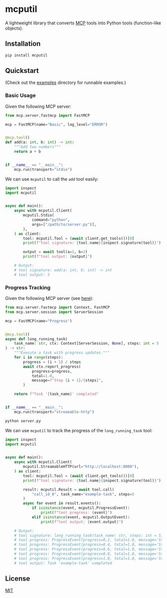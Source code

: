 # mcputil

A lightweight library that converts [MCP][1] tools into Python tools (function-like objects).


## Installation

```bash
pip install mcputil
```


## Quickstart

(Check out the [examples](./examples) directory for runnable examples.)

### Basic Usage

Given the following MCP server:

```python
from mcp.server.fastmcp import FastMCP

mcp = FastMCP(name="Basic", log_level="ERROR")


@mcp.tool()
def add(a: int, b: int) -> int:
    """Add two numbers"""
    return a + b


if __name__ == "__main__":
    mcp.run(transport="stdio")
```

We can use `mcputil` to call the `add` tool easily:

```python
import inspect
import mcputil


async def main():
    async with mcputil.Client(
        mcputil.Stdio(
            command="python",
            args=["/path/to/server.py")],
        ),
    ) as client:
        tool: mcputil.Tool = (await client.get_tools())[0]
        print(f"tool signature: {tool.name}{inspect.signature(tool)}")

        output = await tool(a=1, b=2)
        print(f"tool output: {output}")

    # Output:
    # tool signature: add(a: int, b: int) -> int
    # tool output: 3
```

### Progress Tracking

Given the following MCP server (see [here](https://github.com/modelcontextprotocol/python-sdk/blob/main/examples/snippets/servers/tool_progress.py)):

```python
from mcp.server.fastmcp import Context, FastMCP
from mcp.server.session import ServerSession

mcp = FastMCP(name="Progress")


@mcp.tool()
async def long_running_task(
    task_name: str, ctx: Context[ServerSession, None], steps: int = 5
) -> str:
    """Execute a task with progress updates."""
    for i in range(steps):
        progress = (i + 1) / steps
        await ctx.report_progress(
            progress=progress,
            total=1.0,
            message=f"Step {i + 1}/{steps}",
        )

    return f"Task '{task_name}' completed"


if __name__ == "__main__":
    mcp.run(transport="streamable-http")
```

```bash
python server.py
```

We can use `mcputil` to track the progress of the `long_running_task` tool:

```python
import inspect
import mcputil


async def main():
    async with mcputil.Client(
        mcputil.StreamableHTTP(url="http://localhost:8000"),
    ) as client:
        tool: mcputil.Tool = (await client.get_tools())[0]
        print(f"tool signature: {tool.name}{inspect.signature(tool)}")

        result: mcputil.Result = await tool.call(
            "call_id_0", task_name="example-task", steps=5
        )
        async for event in result.events():
            if isinstance(event, mcputil.ProgressEvent):
                print(f"tool progress: {event}")
            elif isinstance(event, mcputil.OutputEvent):
                print(f"tool output: {event.output}")

    # Output:
    # tool signature: long_running_task(task_name: str, steps: int = 5) -> str
    # tool progress: ProgressEvent(progress=0.2, total=1.0, message='Step 1/5')
    # tool progress: ProgressEvent(progress=0.4, total=1.0, message='Step 2/5')
    # tool progress: ProgressEvent(progress=0.6, total=1.0, message='Step 3/5')
    # tool progress: ProgressEvent(progress=0.8, total=1.0, message='Step 4/5')
    # tool progress: ProgressEvent(progress=1.0, total=1.0, message='Step 5/5')
    # tool output: Task 'example-task' completed
```


## License

[MIT][2]


[1]: https://modelcontextprotocol.io
[2]: http://opensource.org/licenses/MIT